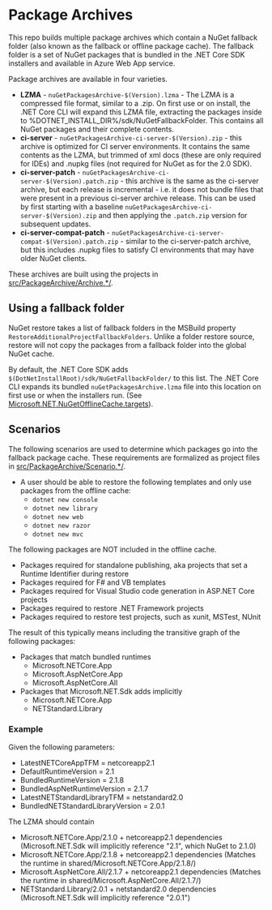 Package Archives
================

This repo builds multiple package archives which contain a NuGet fallback folder (also known as the fallback or offline package cache). The fallback folder is a set of NuGet packages that is bundled in the .NET Core SDK installers and available in Azure Web App service.

Package archives are available in four varieties.

* **LZMA** - `nuGetPackagesArchive-$(Version).lzma` - The LZMA is a compressed file format, similar to a .zip. On first use or on install, the .NET Core CLI will expand this LZMA file, extracting the packages inside to %DOTNET_INSTALL_DIR%/sdk/NuGetFallbackFolder. This contains all NuGet packages and their complete contents.
* **ci-server** - `nuGetPackagesArchive-ci-server-$(Version).zip` - this archive is optimized for CI server environments. It contains the same contents as the LZMA, but trimmed of xml docs (these are only required for IDEs) and .nupkg files (not required for NuGet as for the 2.0 SDK).
* **ci-server-patch** - `nuGetPackagesArchive-ci-server-$(Version).patch.zip` - this archive is the same as the ci-server archive, but each release is incremental - i.e. it does not bundle files that were present in a previous ci-server archive release. This can be used by first starting with a baseline `nuGetPackagesArchive-ci-server-$(Version).zip` and then applying the `.patch.zip` version for subsequent updates.
* **ci-server-compat-patch** - `nuGetPackagesArchive-ci-server-compat-$(Version).patch.zip` - similar to the ci-server-patch archive, but this includes .nupkg files to satisfy CI environments that may have older NuGet clients.

These archives are built using the projects in [src/PackageArchive/Archive.\*/](/src/PackageArchive/).

## Using a fallback folder

NuGet restore takes a list of fallback folders in the MSBuild property `RestoreAdditionalProjectFallbackFolders`. Unlike a folder restore source, restore will not copy the packages from a fallback folder into the global NuGet cache.

By default, the .NET Core SDK adds `$(DotNetInstallRoot)/sdk/NuGetFallbackFolder/` to this list. The .NET Core CLI expands its bundled `nuGetPackagesArchive.lzma` file into this location on first use or when the installers run. (See [Microsoft.NET.NuGetOfflineCache.targets](https://github.com/dotnet/sdk/blob/v2.1.300/src/Tasks/Microsoft.NET.Build.Tasks/targets/Microsoft.NET.NuGetOfflineCache.targets)).

## Scenarios

The following scenarios are used to determine which packages go into the fallback package cache.
These requirements are formalized as project files in [src/PackageArchive/Scenario.\*/](/src/PackageArchive/).

 - A user should be able to restore the following templates and only use packages from the offline cache:
    - `dotnet new console`
    - `dotnet new library`
    - `dotnet new web`
    - `dotnet new razor`
    - `dotnet new mvc`

The following packages are NOT included in the offline cache.
  - Packages required for standalone publishing, aka projects that set a Runtime Identifier during restore
  - Packages required for F# and VB templates
  - Packages required for Visual Studio code generation in ASP.NET Core projects
  - Packages required to restore .NET Framework projects
  - Packages required to restore test projects, such as xunit, MSTest, NUnit

The result of this typically means including the transitive graph of the following packages:

  - Packages that match bundled runtimes
    - Microsoft.NETCore.App
    - Microsoft.AspNetCore.App
    - Microsoft.AspNetCore.All
  - Packages that Microsoft.NET.Sdk adds implicitly
    - Microsoft.NETCore.App
    - NETStandard.Library

### Example

Given the following parameters:
 - LatestNETCoreAppTFM = netcoreapp2.1
 - DefaultRuntimeVersion = 2.1
 - BundledRuntimeVersion = 2.1.8
 - BundledAspNetRuntimeVersion = 2.1.7
 - LatestNETStandardLibraryTFM = netstandard2.0
 - BundledNETStandardLibraryVersion = 2.0.1

The LZMA should contain
  - Microsoft.NETCore.App/2.1.0 + netcoreapp2.1 dependencies (Microsoft.NET.Sdk will implicitly reference "2.1", which NuGet to 2.1.0)
  - Microsoft.NETCore.App/2.1.8 + netcoreapp2.1 dependencies (Matches the runtime in shared/Microsoft.NETCore.App/2.1.8/)
  - Microsoft.AspNetCore.All/2.1.7 + netcoreapp2.1 dependencies (Matches the runtime in shared/Microsoft.AspNetCore.All/2.1.7/)
  - NETStandard.Library/2.0.1 + netstandard2.0 dependencies (Microsoft.NET.Sdk will implicitly reference "2.0.1")
